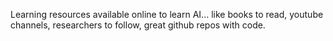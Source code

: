 Learning resources available online to learn AI... like books to read,  youtube channels, researchers to follow, great github repos with code. 


